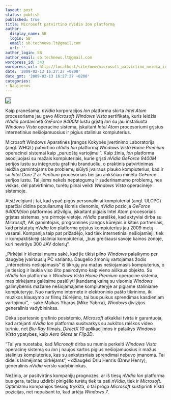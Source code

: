 ```yaml
---
layout: post
status: publish
published: true
title: Microsoft patvirtino nVidia Ion platformą
author:
  display_name: SB
  login: SB
  email: sb.technews.lt@gmail.com
  url: ''
author_login: SB
author_email: sb.technews.lt@gmail.com
wordpress_id: 343
wordpress_url: http://localhost/site/new/microsoft_patvirtino_nvidia_ion_platforma__daugiau_informacijos_apie_ja/
date: '2009-02-13 16:27:27 +0200'
date_gmt: '2009-02-13 16:27:27 +0200'
categories:
- Naujienos
---
```

<div class="imgright"><img src="http://tbn3.google.com/images?q=tbn:lI5nvMat_hvKhM:http://www.geeky-gadgets.com/wp-content/uploads/2008/12/nvidia-ion11.jpg" border="1" /></div>
<p>Kaip pranešama, <i>nVidia</i> korporacijos <i>Ion</i> platforma skirta <i>Intel Atom</i> procesoriams jau gavo <i>Microsoft Windows Vista</i> sertifikatą, kuris leidžia <i>nVidia</i> pardavinėti <i>GeForce 9400M</i> lustu grįstą <i>Ion</i> su jau instaliuota <i>Windows Vista</i> operacine sistema, įskaitant <i>Intel Atom</i> procesoriumi grįstus internetinius nešiojamuosius ir pigius stalinius kompiuterius.</p>
<p>Microsoft Windows Aparatinės Įrangos Kokybės Įvertinimo Laboratorija (angl. WHQL) patvirtino <i>nVidia Ion</i> platformą <i>Windows Vista Home Premium</i> operacinei sistemai kaip „paruoštą vartojimui“. Kaip žinia, <i>Ion</i> platforma asocijuojasi su mažais kompiuteriais, kurie grįsti <i>nVidia GeForce 9400M</i> serijos lustu su integruotu grafiniu branduoliu, o praktinis patvirtinimas leidžia gamintojams be problemų siūlyti įvairaus plauko kompiuterius, kad ir su <i>Intel Core 2</i> ar <i>Pentium</i> procesoriais bei jau ankščiau minėtu <i>GeForce</i> serijos lustu. Tai jiems nekels nepatogumų ir suderinamumo problemų, nes viskas, dėl patvirtinimo, turėtų pilnai veikti <i>Windows Vista</i> operacinėje sistemoje.</p>
<p>Atsižvelgiant į tai, kad ypač pigūs personaliniai kompiuteriai (angl. ULCPC) sparčiai didina populiarumą šiomis dienomis, <i>nVidia</i> pozicija <i>GeForce 9400M/Ion</i> platformos atžvilgiu, įskaitant pigiais Intel Atom procesoriais grįstas sistemas, yra pirmoje vietoje. <i>nVidia</i> pareiškė, kad aktyviai dirba su <i>Microsoft</i>, AK gamintojais, programinės įrangos kūrėjais ir kitais partneriais, kad pristatytų <i>nVidia Ion</i> platforma grįstus kompiuterius jau 2009 metų vasarai. Kompanija taip pat prižadėjo, kad tiek internetiniai nešiojamieji, tiek ir kompaktiškieji staliniai kompiuteriai, „bus greičiausi savoje kainos zonoje, kuri neviršys 300 JAV dolerių“.</p>
<p>„Pirkėjai ir klientai mums sakė, kad jie tikisi pilno <i>Windows</i> palaikymo per daugybę įvairiausių PC variantų. Daugelio žmonių vartojamas žodis „internetinis nešiojamasis“ iš tikrųjų yra mažas nešiojamasis kompiuterius, o jie tiesiog ir laukia viso šito pasirodymo kaip vieno aiškaus objekto. Su <i>nVidia Ion</i> platforma ir <i>Windows Vista Home Premium</i> operacine sistema, mes pirkėjams galėsime pasiūlyti įkandamą kainą su visomis <i>Windows</i> galimybėmis mažame nešiojamajame kompiuteryje ar pigiame staliniame kompiuteryje. Nuo naršymo internete ir elektroninio pašto tikrinimo, iki muzikos klausymo ar filmų žiūrėjimo, tai bus puikus sprendimas kasdieniam vartojimui“, - sakė Maikas Ybaras (Mike Yabrra), <i>Windows</i> divizijos generalinis vadybininkas.</p>
<p>Dėka spartesnio grafinio posistemio, <i>Microsoft</i> atkakliai tvirta ir garantuoja, kad artėjanti <i>nVidia Ion</i> platforma susitvarkys su aukštos raiškos video turiniu, net <i>Blu-Ray</i> filmais, <i>DirectX 10</i> aplikacijimos ir palaikys <i>Windows Vista</i> ypatybes, kaip <i>Aero Glass</i> ar <i>Flip3D</i>. </p>
<p>“Tai yra nuostabu, kad <i>Microsoft</i> dirba su mumis perkelti <i>Windows Vista</i> operacinę sistemą su <i>Ion</i> į naujos kartos pigius nešiojamuosius ir mažus stalinius kompiuterius, kas su ankstesniais sprendimai nebuvo įmanoma. Tai didelis laimėjimas pirkėjams“, - džiaugėsi Driu Henris (Drew Henry), generalinis <i>nVidia</i> verslo vadybininkas.</p>
<p>Nežinia, ar pasitvirtins kompanijų prognozės, ar iš tiesų <i>nVidia Ion</i> platforma bus gera, tačiau uždirbi pinigėlio turėtų tiek ta pati <i>nVidia</i>, tiek ir <i>Microsoft</i>. Optimizmu kompanijos tiesiog trykšta, o tai proga <i>Microsoft</i> sustiprinti <i>Vista</i> pozicijas, net nepaisant to, kad artėja <i>Windows 7</i>.<br /></p>
